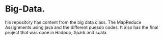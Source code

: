 # Big-Data.
his repository has content from the big data class. The MapReduce Assignments using java and the different puesdo codes. It also has the final project that was done in Hadoop, Spark and scala.
